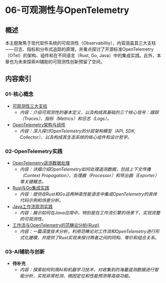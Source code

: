 # 06-可观测性与OpenTelemetry

## 概述

本主题聚焦于现代软件系统的可观测性（Observability），内容涵盖其三大支柱——日志、指标和分布式追踪的原理，并重点探讨了开源标准OpenTelemetry（OTel）的架构、组件和在不同语言（Rust, Go, Java）中的集成实践。此外，本章也为未来探索AI辅助的可观测性创新预留了空间。

## 内容索引

### 01-核心概念

- [可观测性三大支柱](./01-核心概念/01-可观测性三大支柱.md)
  - *内容：介绍可观测性的基本定义，以及构成其基础的三个核心信号：跟踪（Traces）、指标（Metrics）和日志（Logs）。*
- [OpenTelemetry架构与组件](./01-核心概念/02-OpenTelemetry架构与组件.md)
  - *内容：深入探讨OpenTelemetry的分层架构模型（API, SDK, Collector），以及构成其生态系统的核心组件和设计哲学。*

### 02-OpenTelemetry实践

- [OpenTelemetry遥测数据处理](./02-OpenTelemetry实践/01-OpenTelemetry遥测数据处理.md)
  - *内容：详细介绍OpenTelemetry如何处理遥测数据，包括上下文传播（Context Propagation）、处理器（Processor）和导出器（Exporter）等关键概念。*
- [Rust与Go集成实践](./02-OpenTelemetry实践/02-Rust与Go集成实践.md)
  - *内容：提供在Rust和Go这两种高性能语言中集成OpenTelemetry的具体代码示例和场景分析。*
- [Java工作流观测实践](./02-OpenTelemetry实践/03-Java工作流观测实践.md)
  - *内容：展示如何在Java应用中，特别是在工作流引擎的场景下，实现完整的可观测性。*
- [工作流与OpenTelemetry的范畴论分析(Rust)](./02-OpenTelemetry实践/04-工作流与OpenTelemetry的范畴论分析(Rust).md)
  - *内容：一篇深度技术分析，利用范畴论对工作流和OpenTelemetry进行形式化建模，并提供了Rust实现来探讨两者之间的同构、等价和组合关系。*

### 03-AI辅助与创新

- **待补充**
  - *内容：探索如何利用AI和机器学习技术，对收集到的海量遥测数据进行智能分析，实现异常检测、根因定位和性能预测等高级功能。*
